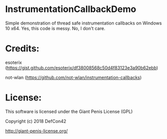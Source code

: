 # InstrumentationCallbackDemo
Simple demonstration of thread safe instrumentation callbacks on Windows 10 x64. Yes, this code is messy. No, I don't care.

# Credits:
esoterix (https://gist.github.com/esoterix/df38008568c50d4f83123e3a90b62ebb)

not-wlan (https://github.com/not-wlan/instrumentation-callbacks)

# License:
This software is licensed under the Giant Penis License (GPL)

Copyright (c) 2018 DefCon42

http://giant-penis-license.org/
